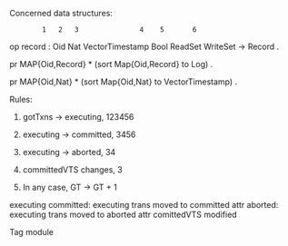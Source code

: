 Concerned data structures:  

            1   2   3               4    5       6
op record : Oid Nat VectorTimestamp Bool ReadSet WriteSet -> Record .

pr MAP{Oid,Record} * (sort Map{Oid,Record} to Log) .

pr MAP{Oid,Nat} * (sort Map{Oid,Nat} to VectorTimestamp) .


Rules:

1. gotTxns -> executing, 123456

2. executing -> committed, 3456

3. executing -> aborted, 34

4. committedVTS changes, 3

5. In any case, GT -> GT + 1


executing
committed: executing trans moved to committed attr
aborted: executing trans moved to aborted attr 
comittedVTS modified 


Tag module 


